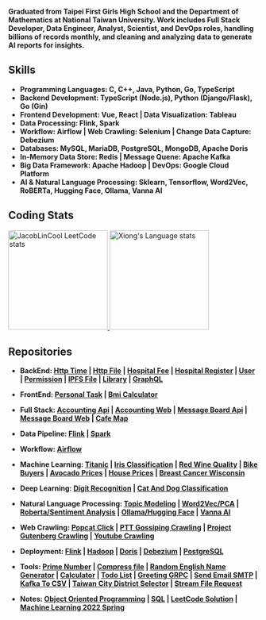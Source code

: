 **Graduated from Taipei First Girls High School and the Department of Mathematics at National Taiwan University. Work includes Full Stack Developer, Data Engineer, Analyst, Scientist, and DevOps roles, handling billions of records monthly, and cleaning and analyzing data to generate AI reports for insights.**  

## Skills

- **Programming Languages: C, C++, Java, Python, Go, TypeScript**
- **Backend Development: TypeScript (Node.js), Python (Django/Flask), Go (Gin)**
- **Frontend Development: Vue, React | Data Visualization: Tableau**
- **Data Processing: Flink, Spark**
- **Workflow: Airflow | Web Crawling: Selenium | Change Data Capture: Debezium**
- **Databases: MySQL, MariaDB, PostgreSQL, MongoDB, Apache Doris**
- **In-Memory Data Store: Redis | Message Quene: Apache Kafka**
- **Big Data Framework: Apache Hadoop | DevOps: Google Cloud Platform**
- **AI & Natural Language Processing: Sklearn, Tensorflow, Word2Vec, RoBERTa, Hugging Face, Ollama, Vanna AI**

## Coding Stats

<div> 

  <a href="https://github.com/JacobLinCool/LeetCode-Stats-Card">
    <img height=200 src="https://leetcard.jacoblin.cool/xiong1998" alt="JacobLinCool LeetCode stats" />
  </a>

  <a href="https://github.com/anuraghazra/github-readme-stats">
    <img height=200 src="https://github-readme-stats-git-masterrstaa-rickstaa.vercel.app/api/top-langs/?username=yuhexiong&layout=compact&langs_count=10&size_weight=0.75&count_weight=0.25&hide=jupyter%20notebook&role=owner,collaborator&theme=graywhite" alt="Xiong's Language stats" />
  </a>

</div>

## Repositories

- **BackEnd: [Http Time](https://github.com/yuhexiong/http-time-api-typescript) | [Http File](https://github.com/yuhexiong/http-file-api-typescript) | [Hospital Fee](https://github.com/yuhexiong/hospital-fee-api-typescript) | [Hospital Register](https://github.com/yuhexiong/hospital-register-api-typescript) | [User](https://github.com/yuhexiong/user-api-golang) | [Permission](https://github.com/yuhexiong/permission-api-golang) | [IPFS File](https://github.com/yuhexiong/ipfs-file-api-golang) | [Library](https://github.com/yuhexiong/library-api-python-django) | [GraphQL](https://github.com/yuhexiong/dynamic-schema-GraphQL-python-django)**  

- **FrontEnd: [Personal Task](https://github.com/yuhexiong/personal-task-web-vue3-typescript) | [Bmi Calculator](https://github.com/yuhexiong/bmi-calculator-web-react-typescript)**  

- **Full Stack: [Accounting Api](https://github.com/yuhexiong/accounting-api-typescript) | [Accounting Web](https://github.com/yuhexiong/accounting-web-vue3-javascript) | [Message Board Api](https://github.com/yuhexiong/message-board-api-typescript) | [Message Board Web](https://github.com/yuhexiong/message-board-web-react-typescript) | [Cafe Map](https://github.com/yuhexiong/cafe-map-server-flask-python)**  
- **Data Pipeline: [Flink](https://github.com/yuhexiong/kafka-data-pipeline-flink-java) | [Spark](https://github.com/yuhexiong/kafka-data-pipeline-spark-python)**
- **Workflow: [Airflow](https://github.com/yuhexiong/airflow-dag-kafka-flink-doris-python)**  

- **Machine Learning: [Titanic](https://github.com/yuhexiong/titanic-logistic-regression-python) | [Iris Classification](https://github.com/yuhexiong/iris-classification-decision-tree-python) | [Red Wine Quality](https://github.com/yuhexiong/red-wine-quality-random-forest-python) | [Bike Buyers](https://github.com/yuhexiong/bike-buyers-XGBClassifier-python) | [Avocado Prices](https://github.com/yuhexiong/avocado-prices-XGBRegressor-python) | [House Prices](https://github.com/yuhexiong/house-prices-XGBRegressor-LightGBMRegressor-python) | [Breast Cancer Wisconsin](https://github.com/yuhexiong/breast-cancer-wisconsin-SVC-python)**  

- **Deep Learning: [Digit Recognition](https://github.com/yuhexiong/digit-recognition-CNN-python) | [Cat And Dog Classification](https://github.com/yuhexiong/cat-and-dog-classification-CNN-ResNet50-python)**  

- **Natural Language Processing: [Topic Modeling](https://github.com/yuhexiong/topic-modeling-LatentDirichletAllocation-nlp-python) | [Word2Vec/PCA](https://github.com/yuhexiong/cbow-word2vec-pca-nlp-python) | [Roberta/Sentiment Analysis](https://github.com/yuhexiong/sentiment-analysis-binary-classification-roberta-nlp-python) | [Ollama/Hugging Face](https://github.com/yuhexiong/ollama-hugging-face-mistralLite-python) | [Vanna AI](https://github.com/yuhexiong/vanna-ai-flask-sales)**  

- **Web Crawling: [Popcat Click](https://github.com/yuhexiong/popcat-click-python) | [PTT Gossiping Crawling](https://github.com/yuhexiong/ptt-gossiping-crawling-python) | [Project Gutenberg Crawling](https://github.com/yuhexiong/project-gutenberg-crawling-python) | [Youtube Crawling](https://github.com/yuhexiong/youtube-crawling-python)**  

- **Deployment: [Flink](https://github.com/yuhexiong/deploy-flink-gcp-guide) | [Hadoop](https://github.com/yuhexiong/deploy-hadoop-guide) | [Doris](https://github.com/yuhexiong/deploy-doris-and-backup-guide) | [Debezium](https://github.com/yuhexiong/deploy-debezium-guide) | [PostgreSQL](https://github.com/yuhexiong/deploy-postgreSQL-pgadmin-guide)**  

- **Tools: [Prime Number](https://github.com/yuhexiong/prime-number-c) | [Compress file](https://github.com/yuhexiong/compress-file-c) | [Random English Name Generator](https://github.com/yuhexiong/random-english-name-generator-cpp) | [Calculator](https://github.com/yuhexiong/calculator-cpp) | [Todo List](https://github.com/yuhexiong/todo-list-golang) | [Greeting GRPC](https://github.com/yuhexiong/greeting-grpc-golang) | [Send Email SMTP](https://github.com/yuhexiong/send-email-smtp-python) | [Kafka To CSV](https://github.com/yuhexiong/kafka-to-csv-converter-python) | [Taiwan City District Selector](https://github.com/yuhexiong/taiwan-city-district-selector-html) | [Stream File Request](https://github.com/yuhexiong/stream-file-request-javascript)**

- **Notes: [Object Oriented Programming](https://github.com/yuhexiong/object-oriented-programming-java) | [SQL](https://github.com/yuhexiong/ddl-dml-dcl-tcl-commands-sql) | [LeetCode Solution](https://github.com/yuhexiong/leetCode-solve-and-explain) | [Machine Learning 2022 Spring](https://github.com/yuhexiong/machine-learning-2022-spring)**
